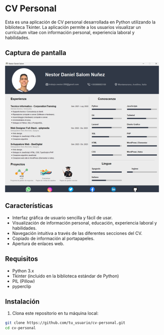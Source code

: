 # CV Personal

Esta es una aplicación de CV personal desarrollada en Python utilizando la biblioteca Tkinter. La aplicación permite a los usuarios visualizar un currículum vitae con información personal, experiencia laboral y habilidades.

## Captura de pantalla

<p align="center">
  <img src="image/cap.png" alt="Captura de pantalla">
</p>

## Características

- Interfaz gráfica de usuario sencilla y fácil de usar.
- Visualización de información personal, educación, experiencia laboral y habilidades.
- Navegación intuitiva a través de las diferentes secciones del CV.
- Copiado de información al portapapeles.
- Apertura de enlaces web.

## Requisitos

- Python 3.x
- Tkinter (incluido en la biblioteca estándar de Python)
- PIL (Pillow)
- pyperclip

## Instalación

1. Clona este repositorio en tu máquina local:

```sh
git clone https://github.com/tu_usuario/cv-personal.git
cd cv-personal